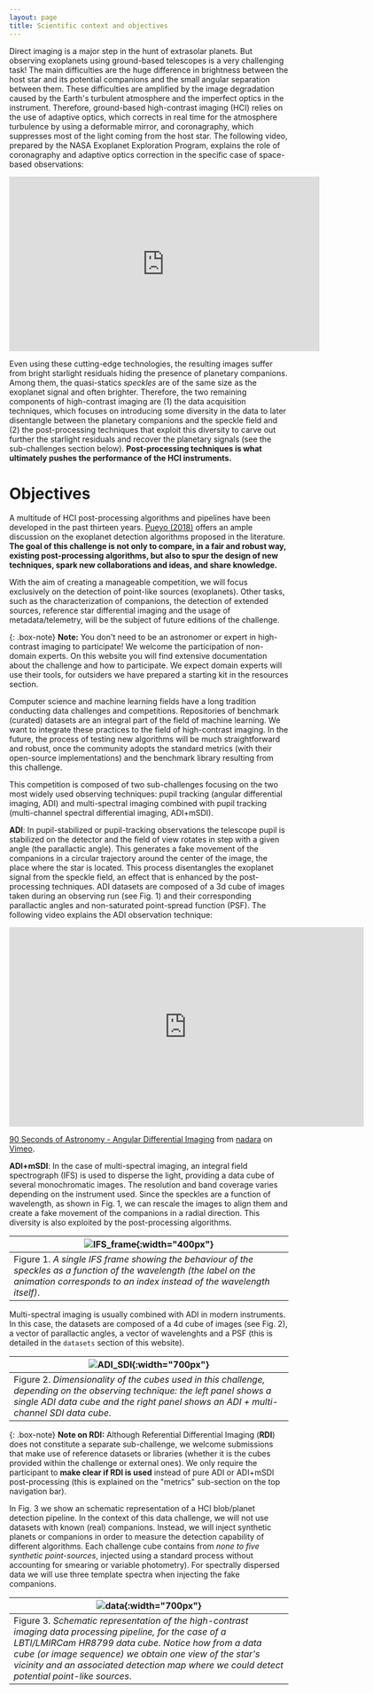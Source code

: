 ```yaml
---
layout: page
title: Scientific context and objectives
---
```


Direct imaging is a major step in the hunt of extrasolar planets. But observing exoplanets using ground-based telescopes is a very challenging task! The main difficulties are the huge difference in brightness between the host star and its potential companions and the small angular separation between them. These difficulties are amplified by the image degradation caused by the Earth's turbulent atmosphere and the imperfect optics in the instrument. Therefore, ground-based high-contrast imaging (HCI) relies on the use of adaptive optics, which corrects in real time for the atmosphere turbulence by using a deformable mirror, and coronagraphy, which suppresses most of the light coming from the host star. The following video, prepared by the NASA Exoplanet Exploration Program, explains the role of coronagraphy and adaptive optics correction in the specific case of space-based observations:  

<iframe width="560" height="315" src="https://www.youtube.com/embed/SpzeS7KBGkw?rel=0" frameborder="0" allow="autoplay; encrypted-media" allowfullscreen></iframe>

Even using these cutting-edge technologies, the resulting images suffer from bright starlight residuals hiding the presence of planetary companions. Among them, the quasi-statics *speckles* are of the same size as the exoplanet signal and often brighter. Therefore, the two remaining components of high-contrast imaging are (1) the data acquisition techniques, which focuses on introducing some diversity in the data to later disentangle between the planetary companions and the speckle field and (2) the post-processing techniques that exploit this diversity to carve out further the starlight residuals and recover the planetary signals (see the sub-challenges section below). **Post-processing techniques is what ultimately pushes the performance of the HCI instruments.** 

# Objectives 

A multitude of HCI post-processing algorithms and pipelines have been developed in the past thirteen years. [Pueyo (2018)](https://link.springer.com/referenceworkentry/10.1007/978-3-319-30648-3_10-1) offers an ample discussion on the exoplanet detection algorithms proposed in the literature. **The goal of this challenge is not only to compare, in a fair and robust way, existing post-processing algorithms, but also to spur the design of new techniques, spark new collaborations and ideas, and share knowledge.** 

With the aim of creating a manageable competition, we will focus exclusively on the detection of point-like sources (exoplanets). Other tasks, such as the characterization of companions, the detection of extended sources, reference star differential imaging and the usage of metadata/telemetry, will be the subject of future editions of the challenge. 

{: .box-note}
**Note:** You don't need to be an astronomer or expert in high-contrast imaging to participate! We welcome the participation of non-domain experts. On this website you will find extensive documentation about the challenge and how to participate. We expect domain experts will use their tools, for outsiders we have prepared a starting kit in the resources section.

Computer science and machine learning fields have a long tradition conducting data challenges and competitions. Repositories of benchmark (curated) datasets are an integral part of the field of machine learning. We want to integrate these practices to the field of high-contrast imaging. In the future, the process of testing new algorithms will be much straightforward and robust, once the community adopts the standard metrics (with their open-source implementations) and the benchmark library resulting from this challenge.  



This competition is composed of two sub-challenges focusing on the two most widely used observing techniques: pupil tracking (angular differential imaging, ADI) and multi-spectral imaging combined with pupil tracking (multi-channel spectral differential imaging, ADI+mSDI). 

**ADI**: In pupil-stabilized or pupil-tracking observations the telescope pupil is stabilized on the detector and the field of view rotates in step with a given angle (the parallactic angle). This generates a fake movement of the companions in a circular trajectory around the center of the image, the place where the star is located. This process disentangles the exoplanet signal from the speckle field, an effect that is enhanced by the post-processing techniques. ADI datasets are composed of a 3d cube of images taken during an observing run (see Fig. 1) and their corresponding parallactic angles and non-saturated point-spread function (PSF). The following video explains the ADI observation technique:

<iframe src="https://player.vimeo.com/video/125547220" width="640" height="360" frameborder="0" allow="autoplay; fullscreen" allowfullscreen></iframe>
<p><a href="https://vimeo.com/125547220">90 Seconds of Astronomy - Angular Differential Imaging</a> from <a href="https://vimeo.com/user5671143">nadara</a> on <a href="https://vimeo.com">Vimeo</a>.</p>

**ADI+mSDI**: In the case of multi-spectral imaging, an integral field spectrograph (IFS) is used to disperse the light, providing a data cube of several monochromatic images. The resolution and band coverage varies depending on the instrument used. Since the speckles are a function of wavelength, as shown in Fig. 1, we can rescale the images to align them and create a fake movement of the companions in a radial direction. This diversity is also exploited by the post-processing algorithms. 

| ![IFS_frame](https://raw.githubusercontent.com/exoplanet-imaging-challenge/exoplanet-imaging-challenge.github.io/master/img/ifs_frame.gif){:width="400px"} |
| --- |
| Figure 1. *A single IFS frame showing the behaviour of the speckles as a function of the wavelength (the label on the animation corresponds to an index instead of the wavelength itself)*. |

Multi-spectral imaging is usually combined with ADI in modern instruments. In this case, the datasets are composed of a 4d cube of images (see Fig. 2), a vector of parallactic angles, a vector of wavelenghts and a PSF (this is detailed in the ``datasets`` section of this website). 

| ![ADI_SDI](https://raw.githubusercontent.com/exoplanet-imaging-challenge/exoplanet-imaging-challenge.github.io/master/img/challenge_fig1.001.png){:width="700px"} |
| --- |
| Figure 2. *Dimensionality of the cubes used in this challenge, depending on the observing technique: the left panel shows a single ADI data cube and the right panel shows an ADI + multi-channel SDI data cube*. |

{: .box-note}
**Note on RDI:** Although Referential Differential Imaging (**RDI**) does not constitute a separate sub-challenge, we welcome submissions that make use of reference datasets or libraries (whether it is the cubes provided within the challenge or external ones). We only require the participant to **make clear if RDI is used** instead of pure ADI or ADI+mSDI post-processing (this is explained on the "metrics" sub-section on the top navigation bar).

In Fig. 3 we show an schematic representation of a HCI blob/planet detection pipeline. In the context of this data challenge, we will not use datasets with known (real) companions. Instead, we will inject synthetic planets or companions in order to measure the detection capability of different algorithms. Each challenge cube contains from *none to five synthetic point-sources*, injected using a standard process without accounting for smearing or variable photometry). For spectrally dispersed data we will use three template spectra when injecting the fake companions. 

| ![data](https://raw.githubusercontent.com/exoplanet-imaging-challenge/exoplanet-imaging-challenge.github.io/master/img/challenge_fig2.001.png){:width="700px"} |
|---|
| Figure 3. *Schematic representation of the high-contrast imaging data processing pipeline, for the case of a LBTI/LMIRCam HR8799 data cube. Notice how from a data cube (or image sequence) we obtain one view of the star's vicinity and an associated detection map where we could detect potential point-like sources*.  |